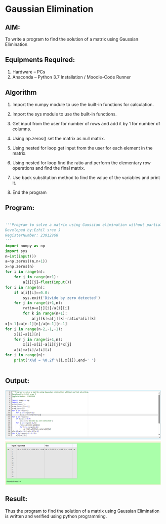 # Gaussian Elimination

## AIM:
To write a program to find the solution of a matrix using Gaussian Elimination.

## Equipments Required:
1. Hardware – PCs
2. Anaconda – Python 3.7 Installation / Moodle-Code Runner

## Algorithm
1. Import the numpy module to use the built-in functions for calculation.

2. Import the sys module to use the built-in functions.

3. Get input from the user for number of rows and add it by 1 for number of columns.

4. Using np.zeros() set the matrix as null matrix.

5. Using nested for loop get input from the user for each element in the matrix.

6. Using nested for loop find the ratio and perform the elementary row operations and find the final matrix.

7. Use back substitution method to find the value of the variables and print it.

8. End the program
 

## Program:
```py 

'''Program to solve a matrix using Gaussian elimination without partial pivoting.
Developed by:Ezhil sree J 
RegisterNumber: 23012968
'''
import numpy as np
import sys
n=int(input())
a=np.zeros((n,n+1))
x=np.zeros(n)
for i in range(n):
    for j in range(n+1):
        a[i][j]=float(input())
for i in range(n):
    if a[i][i]==0.0:
        sys.exit('Divide by zero detected')
    for j in range(i+1,n):
        ratio=a[j][i]/a[i][i]
        for k in range(n+1):
            a[j][k]=a[j][k]-ratio*a[i][k]
x[n-1]=a[n-1][n]/a[n-1][n-1]
for i in range(n-2,-1,-1):
    x[i]=a[i][n]
    for j in range(i+1,n):
        x[i]=x[i]-a[i][j]*x[j]
    x[i]=x[i]/a[i][i]
for i in range(n):
    print('X%d = %0.2f'%(i,x[i]),end=' ')
        

```

## Output:
![gaussian elimination](image.png)



## Result:
Thus the program to find the solution of a matrix using Gaussian Elimination is written and verified using python programming.

